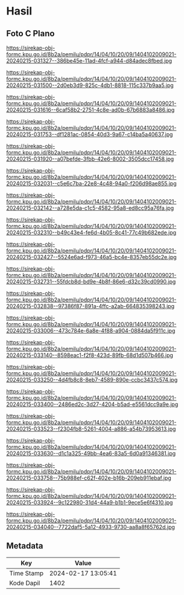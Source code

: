 # Hasil

## Foto C Plano

https://sirekap-obj-formc.kpu.go.id/8b2a/pemilu/pdpr/14/04/10/20/09/1404102009021-20240215-031327--386be45e-11ad-4fcf-a944-d84adec8fbed.jpg

https://sirekap-obj-formc.kpu.go.id/8b2a/pemilu/pdpr/14/04/10/20/09/1404102009021-20240215-031500--2d0eb3d9-825c-4db1-8818-115c337b9aa5.jpg

https://sirekap-obj-formc.kpu.go.id/8b2a/pemilu/pdpr/14/04/10/20/09/1404102009021-20240215-031616--6caf58b2-2751-4c8e-ad0b-67b6883a8486.jpg

https://sirekap-obj-formc.kpu.go.id/8b2a/pemilu/pdpr/14/04/10/20/09/1404102009021-20240215-031753--df1281ac-0854-40d3-9a67-c14ba5a40637.jpg

https://sirekap-obj-formc.kpu.go.id/8b2a/pemilu/pdpr/14/04/10/20/09/1404102009021-20240215-031920--a07befde-3fbb-42e6-8002-3505dcc17458.jpg

https://sirekap-obj-formc.kpu.go.id/8b2a/pemilu/pdpr/14/04/10/20/09/1404102009021-20240215-032031--c5e6c7ba-22e8-4c48-94a0-f206d98ae855.jpg

https://sirekap-obj-formc.kpu.go.id/8b2a/pemilu/pdpr/14/04/10/20/09/1404102009021-20240215-032142--a728e5da-c1c5-4582-95a8-ed8cc95a76fa.jpg

https://sirekap-obj-formc.kpu.go.id/8b2a/pemilu/pdpr/14/04/10/20/09/1404102009021-20240215-032310--b49c43e4-fe6d-4b05-8c41-77c49b682ede.jpg

https://sirekap-obj-formc.kpu.go.id/8b2a/pemilu/pdpr/14/04/10/20/09/1404102009021-20240215-032427--5524e6ad-f973-46a5-bc4e-8357eb55dc2e.jpg

https://sirekap-obj-formc.kpu.go.id/8b2a/pemilu/pdpr/14/04/10/20/09/1404102009021-20240215-032731--55fdcb8d-bd9e-4b8f-86e6-d32c39cd0990.jpg

https://sirekap-obj-formc.kpu.go.id/8b2a/pemilu/pdpr/14/04/10/20/09/1404102009021-20240215-032838--97386f87-891a-4ffc-a2ab-664835398243.jpg

https://sirekap-obj-formc.kpu.go.id/8b2a/pemilu/pdpr/14/04/10/20/09/1404102009021-20240215-033006--473c784e-6a8e-4f88-a904-0884da5f911c.jpg

https://sirekap-obj-formc.kpu.go.id/8b2a/pemilu/pdpr/14/04/10/20/09/1404102009021-20240215-033140--8598eac1-f2f8-423d-89fb-68d1d507b466.jpg

https://sirekap-obj-formc.kpu.go.id/8b2a/pemilu/pdpr/14/04/10/20/09/1404102009021-20240215-033250--4d4fb8c8-8eb7-4589-890e-ccbc3437c574.jpg

https://sirekap-obj-formc.kpu.go.id/8b2a/pemilu/pdpr/14/04/10/20/09/1404102009021-20240215-033400--2486ed2c-3d27-4204-b5ad-e5561dcc9a9e.jpg

https://sirekap-obj-formc.kpu.go.id/8b2a/pemilu/pdpr/14/04/10/20/09/1404102009021-20240215-033523--f2304fb8-5261-4004-a886-a54b73953613.jpg

https://sirekap-obj-formc.kpu.go.id/8b2a/pemilu/pdpr/14/04/10/20/09/1404102009021-20240215-033630--d1c1a325-49bb-4ea6-83a5-6d0a91346381.jpg

https://sirekap-obj-formc.kpu.go.id/8b2a/pemilu/pdpr/14/04/10/20/09/1404102009021-20240215-033758--75b988ef-c62f-402e-b16b-209eb911ebaf.jpg

https://sirekap-obj-formc.kpu.go.id/8b2a/pemilu/pdpr/14/04/10/20/09/1404102009021-20240215-033924--9c122980-31d4-44a9-b1b1-9ece5e6f4310.jpg

https://sirekap-obj-formc.kpu.go.id/8b2a/pemilu/pdpr/14/04/10/20/09/1404102009021-20240215-034040--7722daf5-5a12-4933-9730-aa8a8f65762d.jpg


## Metadata

| Key        | Value               |
| ---------- | ------------------- |
| Time Stamp | 2024-02-17 13:05:41 |
| Kode Dapil | 1402                |



